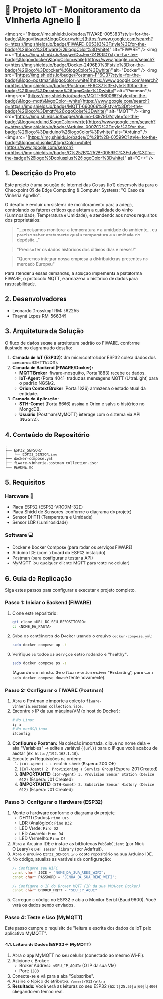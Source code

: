 # 🍇 Projeto IoT - Monitoramento da Vinheria Agnello 🍷


\<img src="[https://img.shields.io/badge/FIWARE-005383?style=for-the-badge\&logo=fiware\&logoColor=white](https://www.google.com/search?q=https://img.shields.io/badge/FIWARE-005383%3Fstyle%3Dfor-the-badge%26logo%3Dfiware%26logoColor%3Dwhite)" alt="FIWARE" /\>
\<img src="[https://img.shields.io/badge/Docker-2496ED?style=for-the-badge\&logo=docker\&logoColor=white](https://www.google.com/search?q=https://img.shields.io/badge/Docker-2496ED%3Fstyle%3Dfor-the-badge%26logo%3Ddocker%26logoColor%3Dwhite)" alt="Docker" /\>
\<img src="[https://img.shields.io/badge/Postman-FF6C37?style=for-the-badge\&logo=postman\&logoColor=white](https://www.google.com/search?q=https://img.shields.io/badge/Postman-FF6C37%3Fstyle%3Dfor-the-badge%26logo%3Dpostman%26logoColor%3Dwhite)" alt="Postman" /\>
\<img src="[https://img.shields.io/badge/MQTT-660066?style=for-the-badge\&logo=mqtt\&logoColor=white](https://www.google.com/search?q=https://img.shields.io/badge/MQTT-660066%3Fstyle%3Dfor-the-badge%26logo%3Dmqtt%26logoColor%3Dwhite)" alt="MQTT" /\>
\<img src="[https://img.shields.io/badge/Arduino-00979D?style=for-the-badge\&logo=arduino\&logoColor=white](https://www.google.com/search?q=https://img.shields.io/badge/Arduino-00979D%3Fstyle%3Dfor-the-badge%26logo%3Darduino%26logoColor%3Dwhite)" alt="Arduino" /\>
\<img src="[https://img.shields.io/badge/C%2B%2B-00599C?style=for-the-badge\&logo=cplusplus\&logoColor=white](https://www.google.com/search?q=https://img.shields.io/badge/C%252B%252B-00599C%3Fstyle%3Dfor-the-badge%26logo%3Dcplusplus%26logoColor%3Dwhite)" alt="C++" /\>




## 1\. Descrição do Projeto

Este projeto é uma solução de Internet das Coisas (IoT) desenvolvida para o Checkpoint 05 de Edge Computing & Computer Systems: "O Caso da Vinheria Agnello".

O desafio é evoluir um sistema de monitoramento para a adega, controlando os fatores críticos que afetam a qualidade do vinho (Luminosidade, Temperatura e Umidade), e atendendo aos novos requisitos dos proprietários:

> "...precisamos monitorar a temperatura e a umidade do ambiente... eu preciso saber exatamente qual a temperatura e a umidade do depósito..."

> "Preciso ter os dados históricos dos últimos dias e meses\!"

> "Queremos integrar nossa empresa a distribuidoras presentes no mercado Europeu"

Para atender a essas demandas, a solução implementa a plataforma FIWARE, o protocolo MQTT, e armazena o histórico de dados para rastreabilidade.

## 2\. Desenvolvedores

  - Leonardo Grosskopf RM: 562255
  - Thayná Lopes RM: 566349

## 3\. Arquitetura da Solução

O fluxo de dados segue a arquitetura padrão do FIWARE, conforme ilustrado no diagrama do desafio:

1.  **Camada de IoT (ESP32):** Um microcontrolador ESP32 coleta dados dos sensores (DHT11/LDR).
2.  **Camada de Backend (FIWARE/Docker):**
      - **MQTT Broker** (fiware-mosquitto, Porta 1883) recebe os dados.
      - **IoT-Agent** (Porta 4041) traduz as mensagens MQTT (UltraLight) para o padrão NGSIv2.
      - **Orion Context Broker** (Porta 1026) armazena o estado atual da entidade.
3.  **Camada de Aplicação:**
      - **STH-Comet** (Porta 8666) assina o Orion e salva o histórico no MongoDB.
      - **Usuário** (Postman/MyMQTT) interage com o sistema via API (NGSIv2).

## 4\. Conteúdo do Repositório


```
.
├── ESP32_SENSOR/
│   └── ESP32_SENSOR.ino
├── docker-compose.yml
├── fiware-vinheria.postman_collection.json
└── README.md
```

## 5\. Requisitos

### Hardware 🔌

  - Placa ESP32 (ESP32-VROOM-32D)
  - Placa Shield de Sensores (conforme o diagrama do projeto)
  - Sensor DHT11 (Temperatura e Umidade)
  - Sensor LDR (Luminosidade)

### Software 💻

  - Docker e Docker Compose (para rodar os serviços FIWARE)
  - Arduino IDE (com o board do ESP32 instalado)
  - Postman (para configurar e testar a API)
  - MyMQTT (ou qualquer cliente MQTT para teste no celular)

## 6\. Guia de Replicação

Siga estes passos para configurar e executar o projeto completo.

### Passo 1: Iniciar o Backend (FIWARE)

1.  Clone este repositório:
    ```bash
    git clone <URL_DO_SEU_REPOSITORIO>
    cd <NOME_DA_PASTA>
    ```
2.  Suba os contêineres do Docker usando o arquivo `docker-compose.yml`:
    ```bash
    sudo docker compose up -d
    ```
3.  Verifique se todos os serviços estão rodando e "healthy":
    ```bash
    sudo docker compose ps -a
    ```
    (Aguarde um minuto. Se o `fiware-orion` estiver "Restarting", pare com `sudo docker compose down` e tente novamente).

### Passo 2: Configurar o FIWARE (Postman)

1.  Abra o Postman e importe a coleção `fiware-vinheria.postman_collection.json`.
2.  Encontre o IP da sua máquina/VM (o host do Docker):
    ```bash
    # No Linux
    ip a
    # No macOS/Linux
    ifconfig
    ```
3.  **Configure o Postman:** Na coleção importada, clique no nome dela -\> aba "Variables" -\> edite a variável `{{url}}` para o IP que você acabou de anotar (ex: `http://192.168.1.10`).
4.  Execute as Requisições na ordem:
    1.  `(IoT-Agent) 1.1 Health Check` (Espera: 200 OK)
    2.  `(IoT-Agent) 2. Provisioning a Service Group` (Espera: 201 Created)
    3.  **(IMPORTANTE)** `(IoT-Agent) 3. Provision Sensor Station (Device 012)` (Espera: 201 Created)
    4.  **(IMPORTANTE)** `(STH-Comet) 2. Subscribe Sensor History (Device 012)` (Espera: 201 Created)

### Passo 3: Configurar o Hardware (ESP32)

1.  Monte o hardware conforme o diagrama do projeto:
      - DHT11 (Dados): `Pino D15`
      - LDR (Analógico): `Pino D32`
      - LED Verde: `Pino D2`
      - LED Amarelo: `Pino D4`
      - LED Vermelho: `Pino D5`
2.  Abra a Arduino IDE e instale as bibliotecas `PubSubClient` (por Nick O'Leary) e `DHT sensor library` (por Adafruit).
3.  Abra o arquivo `ESP32_SENSOR.ino` deste repositório na sua Arduino IDE.
4.  No código, atualize as variáveis de configuração:
    ```cpp
    // Configure seu WiFi
    const char* SSID = "NOME_DA_SUA_REDE_WIFI";
    const char* PASSWORD = "SENHA_DA_SUA_REDE_WIFI";

    // Configure o IP do Broker MQTT (IP da sua VM/Host Docker)
    const char* BROKER_MQTT = "SEU_IP_AQUI"; 
    ```
5.  Carregue o código no ESP32 e abra o Monitor Serial (Baud 9600). Você verá os dados sendo enviados.

### Passo 4: Teste e Uso (MyMQTT)

Este passo cumpre o requisito de "leitura e escrita dos dados de IoT pelo aplicativo MyMQTT".

#### 4.1. Leitura de Dados (ESP32 -\> MyMQTT)

1.  Abra o app MyMQTT no seu celular (conectado ao mesmo Wi-Fi).
2.  Adicione o Broker:
      - Broker Address: `<SEU_IP_AQUI>` (O IP da sua VM)
      - Port: `1883`
3.  Conecte-se e vá para a aba "Subscribe".
4.  Assine o tópico de atributos: `/smart/012/attrs`
5.  **Resultado:** Você verá as leituras do seu ESP32 (ex: `t|25.50|u|60|l|400`) chegando em tempo real.
